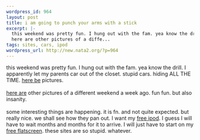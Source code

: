 ```yaml
--- 
wordpress_id: 964
layout: post
title: i am going to punch your arms with a stick
excerpt: |-
  this weekend was pretty fun. I hung out with the fam. yea know the drill. I apparently let my parents car out of the closet. stupid cars. hiding ALL THE TIME. here be pictures. 
  here are other pictures of a diffe...
tags: sites, cars, ipod
wordpress_url: http://new.nata2.org/?p=964
---
```

this weekend was pretty fun. I hung out with the fam. yea know the drill. I apparently let my parents car out of the closet. stupid cars. hiding ALL THE TIME. <a href="http://nata2.info/?path=pictures%2Fevents%2F2004%3A11%3A22_fake_thanksgiving">here be</a> pictures.<br>
<br>
<a href="http://nata2.info/?path=pictures%2Fevents%2F2004%3A11%3A14_Claudias_bbq">here are</a> other pictures of a different weekend a week ago. fun fun. but also insanity.<br>
<br>
some interesting things are happening. it is fn. and not quite expected. but really nice. we shall see how they pan out. I want my <a href="http://www.freeipods.com/default.aspx?referer=6836892">free ipod</a>. I guess I will have to wait months and months for it to arrive. I will just have to start on my <a href="http://www.FreeFlatScreens.com/?r=12211878">free flatscreen</a>. these sites are so stupid. whatever.
